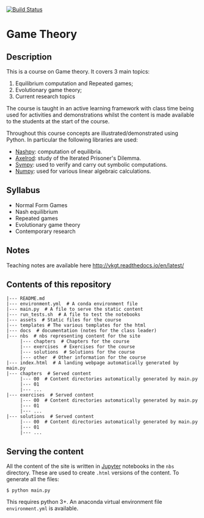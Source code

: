 [![Build
Status](https://travis-ci.org/drvinceknight/gt.svg?branch=master)](https://travis-ci.org/drvinceknight/gt)

# Game Theory

## Description

This is a course on Game theory. It covers 3 main topics:

1. Equilibrium computation and Repeated games;
2. Evolutionary game theory;
3. Current research topics

The course is taught in an active learning framework with class time being used
for activities and demonstrations whilst the content is made available to the
students at the start of the course.

Throughout this course concepts are illustrated/demonstrated using
Python. In particular the following libraries are used:

- [Nashpy](https://github.com/drvinceknight/Nashpy): computation of
  equilibria.
- [Axelrod](http://axelrod.readthedocs.io/en/stable/): study of the Iterated
  Prisoner's Dilemma.
- [Sympy](http://www.sympy.org/en/index.html): used to verify and carry out
  symbolic computations.
- [Numpy](http://www.numpy.org): used for various linear algebraic calculations.

## Syllabus

- Normal Form Games
- Nash equilibrium
- Repeated games
- Evolutionary game theory
- Contemporary research

## Notes

Teaching notes are available here http://vkgt.readthedocs.io/en/latest/

## Contents of this repository

```
|--- README.md
|--- environment.yml  # A conda environment file
|--- main.py  # A file to serve the static content
|--- run_tests.sh  # A file to test the notebooks
|--- assets  # Static files for the course
|--- templates # The various templates for the html
|--- docs  # documentation (notes for the class leader)
|--- nbs  # nbs representing content for the site
     |--- chapters  # Chapters for the course
     |--- exercises  # Exercises for the course
     |--- solutions  # Solutions for the course
     |--- other  # Other information for the course
|--- index.html  # A landing webpage automatically generated by main.py
|--- chapters  # Served content
     |--- 00  # Content directories automatically generated by main.py
     |--- 01
     |--- ...
|--- exercises  # Served content
     |--- 00  # Content directories automatically generated by main.py
     |--- 01
     |--- ...
|--- solutions  # Served content
     |--- 00  # Content directories automatically generated by main.py
     |--- 01
     |--- ...
```

## Serving the content

All the content of the site is written in [Jupyter](http://jupyter.org/)
notebooks in the `nbs` directory. These are used to create `.html`
versions of the content. To generate all the files:

```
$ python main.py
```

This requires python 3+. An anaconda virtual environment file `environment.yml`
is available.
